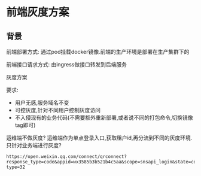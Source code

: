 # 前端灰度方案

## 背景

前端部署方式: 通过pod挂载docker镜像.前端的生产环境是部署在生产集群下的

前端接口请求方式: 由ingress做接口转发到后端服务



灰度方案

要求:

- 用户无感,服务域名不变
- 可控灰度,针对不同用户控制灰度访问
- 不入侵现有的业务代码(不需要额外重新部署,或者说不同的打包命令,切换镜像tag即可)



运维端不做灰度? 运维端作为单点登录入口,获取租户id,再分流到不同的灰度环境.只针对业务端进行灰度?



```
https://open.weixin.qq.com/connect/qrconnect?response_type=code&appid=wx3585b3b521b4c5aa&scope=snsapi_login&state=cd4cc1ad2a15d7984cdda88a5c82056b&redirect_uri=http://localhost/user/profile?type=32
```







